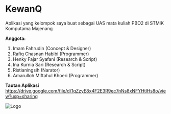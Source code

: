 # KewanQ
Aplikasi yang kelompok saya buat sebagai UAS mata kuliah PBO2 di STMIK Komputama Majenang

**Anggota:**
1. Imam Fahrudin (Concept & Designer)
2. Rafiq Chasnan Habibi (Programmer)
3. Henky Fajar Syafani (Research & Script)
4. Ina Kurnia Sari (Research & Script)
5. Ristianingsih (Narator)
6. Amarulloh Miftahul Khoeri (Programmer)

**Tautan Aplikasi**
https://drive.google.com/file/d/1qZzyE8x4F2E3R9ec7nNs8xNFYHtlHs8o/view?usp=sharing

![Logo](https://drive.google.com/file/d/1Fglk0Mxughs0RDz5f-WuldyPfcjpAy1B/view?usp=sharing)
